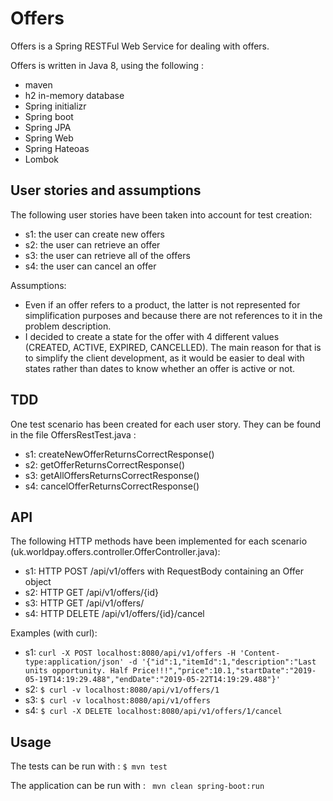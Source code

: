 # Offers

Offers is a Spring RESTFul Web Service for dealing with offers.

Offers is written in Java 8, using the following :
 * maven
 * h2 in-memory database
 * Spring initializr
 * Spring boot
 * Spring JPA
 * Spring Web
 * Spring Hateoas
 * Lombok
 
## User stories and assumptions

The following user stories have been taken into account for test creation:

 * s1: the user can create new offers
 * s2: the user can retrieve an offer 
 * s3: the user can retrieve all of the offers
 * s4: the user can cancel an offer

Assumptions:
 * Even if an offer refers to a product, the latter is not represented for simplification purposes and because there are
   not references to it in the problem description.
 * I decided to create a state for the offer with 4 different values (CREATED, ACTIVE, EXPIRED, CANCELLED).
   The main reason for that is to simplify the client development, as it would be easier to deal with states rather than
   dates to know whether an offer is active or not.
   
## TDD

One test scenario has been created for each user story. They can be found in the file OffersRestTest.java :

 * s1: createNewOfferReturnsCorrectResponse()
 * s2: getOfferReturnsCorrectResponse()
 * s3: getAllOffersReturnsCorrectResponse()
 * s4: cancelOfferReturnsCorrectResponse()

## API

The following HTTP methods have been implemented for each scenario (uk.worldpay.offers.controller.OfferController.java):

 * s1: HTTP POST /api/v1/offers with RequestBody containing an Offer object
 * s2: HTTP GET  /api/v1/offers/{id}
 * s3: HTTP GET /api/v1/offers/
 * s4: HTTP DELETE /api/v1/offers/{id}/cancel  

Examples (with curl):

 * s1:
   ```curl -X POST localhost:8080/api/v1/offers -H 'Content-type:application/json' -d '{"id":1,"itemId":1,"description":"Last units opportunity. Half Price!!!","price":10.1,"startDate":"2019-05-19T14:19:29.488","endDate":"2019-05-22T14:19:29.488"}'```
 * s2: 
     ```$ curl -v localhost:8080/api/v1/offers/1```
 * s3: 
     ```$ curl -v localhost:8080/api/v1/offers```
 * s4:
     ```$ curl -X DELETE localhost:8080/api/v1/offers/1/cancel```
## Usage

The tests can be run with :
```$ mvn test```

The application can be run with :
``` mvn clean spring-boot:run```
